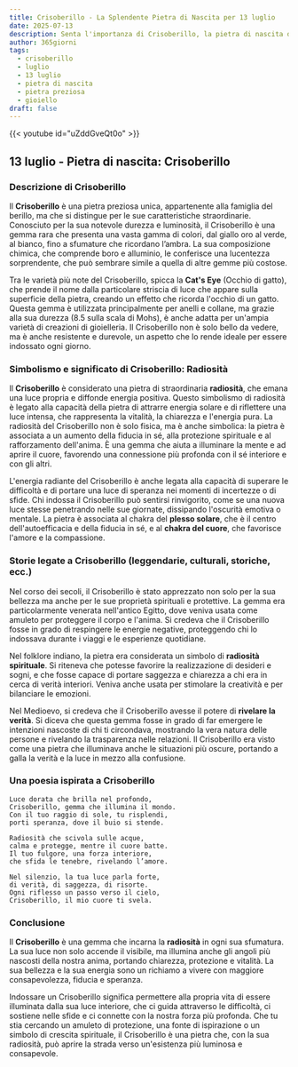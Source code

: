 ```yaml
---
title: Crisoberillo - La Splendente Pietra di Nascita per 13 luglio
date: 2025-07-13
description: Senta l'importanza di Crisoberillo, la pietra di nascita di 13 luglio che simboleggia Radiosità. Lasci che la sua bellezza e il suo significato illuminino la sua giornata.
author: 365giorni
tags:
  - crisoberillo
  - luglio
  - 13 luglio
  - pietra di nascita
  - pietra preziosa
  - gioiello
draft: false
---
```


{{< youtube id="uZddGveQt0o" >}}

## 13 luglio - Pietra di nascita: Crisoberillo

### Descrizione di Crisoberillo

Il **Crisoberillo** è una pietra preziosa unica, appartenente alla famiglia del berillo, ma che si distingue per le sue caratteristiche straordinarie. Conosciuto per la sua notevole durezza e luminosità, il Crisoberillo è una gemma rara che presenta una vasta gamma di colori, dal giallo oro al verde, al bianco, fino a sfumature che ricordano l’ambra. La sua composizione chimica, che comprende boro e alluminio, le conferisce una lucentezza sorprendente, che può sembrare simile a quella di altre gemme più costose.

Tra le varietà più note del Crisoberillo, spicca la **Cat's Eye** (Occhio di gatto), che prende il nome dalla particolare striscia di luce che appare sulla superficie della pietra, creando un effetto che ricorda l'occhio di un gatto. Questa gemma è utilizzata principalmente per anelli e collane, ma grazie alla sua durezza (8.5 sulla scala di Mohs), è anche adatta per un'ampia varietà di creazioni di gioielleria. Il Crisoberillo non è solo bello da vedere, ma è anche resistente e durevole, un aspetto che lo rende ideale per essere indossato ogni giorno.

### Simbolismo e significato di Crisoberillo: Radiosità

Il **Crisoberillo** è considerato una pietra di straordinaria **radiosità**, che emana una luce propria e diffonde energia positiva. Questo simbolismo di radiosità è legato alla capacità della pietra di attrarre energia solare e di riflettere una luce intensa, che rappresenta la vitalità, la chiarezza e l'energia pura. La radiosità del Crisoberillo non è solo fisica, ma è anche simbolica: la pietra è associata a un aumento della fiducia in sé, alla protezione spirituale e al rafforzamento dell'anima. È una gemma che aiuta a illuminare la mente e ad aprire il cuore, favorendo una connessione più profonda con il sé interiore e con gli altri.

L'energia radiante del Crisoberillo è anche legata alla capacità di superare le difficoltà e di portare una luce di speranza nei momenti di incertezze o di sfide. Chi indossa il Crisoberillo può sentirsi rinvigorito, come se una nuova luce stesse penetrando nelle sue giornate, dissipando l'oscurità emotiva o mentale. La pietra è associata al chakra del **plesso solare**, che è il centro dell'autoefficacia e della fiducia in sé, e al **chakra del cuore**, che favorisce l'amore e la compassione.

### Storie legate a Crisoberillo (leggendarie, culturali, storiche, ecc.)

Nel corso dei secoli, il Crisoberillo è stato apprezzato non solo per la sua bellezza ma anche per le sue proprietà spirituali e protettive. La gemma era particolarmente venerata nell'antico Egitto, dove veniva usata come amuleto per proteggere il corpo e l'anima. Si credeva che il Crisoberillo fosse in grado di respingere le energie negative, proteggendo chi lo indossava durante i viaggi e le esperienze quotidiane.

Nel folklore indiano, la pietra era considerata un simbolo di **radiosità spirituale**. Si riteneva che potesse favorire la realizzazione di desideri e sogni, e che fosse capace di portare saggezza e chiarezza a chi era in cerca di verità interiori. Veniva anche usata per stimolare la creatività e per bilanciare le emozioni.

Nel Medioevo, si credeva che il Crisoberillo avesse il potere di **rivelare la verità**. Si diceva che questa gemma fosse in grado di far emergere le intenzioni nascoste di chi ti circondava, mostrando la vera natura delle persone e rivelando la trasparenza nelle relazioni. Il Crisoberillo era visto come una pietra che illuminava anche le situazioni più oscure, portando a galla la verità e la luce in mezzo alla confusione.

### Una poesia ispirata a Crisoberillo

```
Luce dorata che brilla nel profondo,
Crisoberillo, gemma che illumina il mondo.
Con il tuo raggio di sole, tu risplendi,
porti speranza, dove il buio si stende.

Radiosità che scivola sulle acque,
calma e protegge, mentre il cuore batte.
Il tuo fulgore, una forza interiore,
che sfida le tenebre, rivelando l’amore.

Nel silenzio, la tua luce parla forte,
di verità, di saggezza, di risorte.
Ogni riflesso un passo verso il cielo,
Crisoberillo, il mio cuore ti svela.
```

### Conclusione

Il **Crisoberillo** è una gemma che incarna la **radiosità** in ogni sua sfumatura. La sua luce non solo accende il visibile, ma illumina anche gli angoli più nascosti della nostra anima, portando chiarezza, protezione e vitalità. La sua bellezza e la sua energia sono un richiamo a vivere con maggiore consapevolezza, fiducia e speranza.

Indossare un Crisoberillo significa permettere alla propria vita di essere illuminata dalla sua luce interiore, che ci guida attraverso le difficoltà, ci sostiene nelle sfide e ci connette con la nostra forza più profonda. Che tu stia cercando un amuleto di protezione, una fonte di ispirazione o un simbolo di crescita spirituale, il Crisoberillo è una pietra che, con la sua radiosità, può aprire la strada verso un'esistenza più luminosa e consapevole.